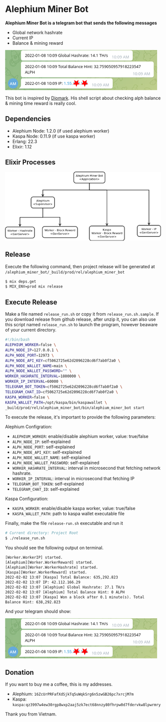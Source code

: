 # Alephium Miner Bot

**Alephium Miner Bot is a telegram bot that sends the following messages**
- Global network hashrate
- Current IP
- Balance & mining reward

![Telegram](./images/telegram.png?raw=true "Telegram")

This bot is inspired by [Diomark](https://www.facebook.com/diomark/). His shell script about checking alph balance & mining time reward is really cool.

## Dependencies
- Alephium Node: 1.2.0 (if used alephium worker)
- Kaspa Node: 0.11.9 (if use kaspa worker)
- Erlang: 22.3
- Elixir: 1.12

## Elixir Processes

![Elixir Processes](./images/elixir-process.png?raw=true "Elixir Processes")

## Release
Execute the following command, then project release will be generated at `/alephium_miner_bot/_build/prod/rel/alephium_miner_bot`
```sh
$ mix deps.get
$ MIX_ENV=prod mix release
```

## Execute Release
Make a file named `release_run.sh` or copy it from `release_run.sh.sample`. If you download release from github release, after unzip it, you can also use this
script named `release_run.sh` to launch the program, however beaware of your current directory.

```sh
#!/bin/bash
ALEPHIUM_WORKER=false \
ALPH_NODE_IP=127.0.0.1 \
ALPH_NODE_PORT=12973 \
ALPH_NODE_API_KEY=cf5062725e62d2096228cd6f7ab0f2a0 \
ALPH_NODE_WALLET_NAME=main \
ALPH_NODE_WALLET_PASSWORD="" \
WORKER_HASHRATE_INTERVAL=1800000 \
WORKER_IP_INTERVAL=60000 \
TELEGRAM_BOT_TOKEN=cf5062725e62d2096228cd6f7ab0f2a0 \
TELEGRAM_CHAT_ID=cf5062725e62d2096228cd6f7ab0f2a0 \
KASPA_WORKER=false \
KASPA_WALLET_PATH=/opt/kaspa/bin/kaspawallet \
_build/prod/rel/alephium_miner_bot/bin/alephium_miner_bot start
```

To execute the release, it's important to provide the following parameters:

Alephium Configration:

- `ALEPHIUM_WORKER`: enable/disable alephium worker, value: true/false
- `ALPH_NODE_IP`: self-explained
- `ALPH_NODE_PORT`: self-explained
- `ALPH_NODE_API_KEY`: self-explained
- `ALPH_NODE_WALLET_NAME`: self-explained
- `ALPH_NODE_WALLET_PASSWORD`: self-explained
- `WORKER_HASHRATE_INTERVAL`: interval in microsecond that fetching network hashrate.
- `WORKER_IP_INTERVAL`: interval in microsecond that fetching IP
- `TELEGRAM_BOT_TOKEN`: self-explained
- `TELEGRAM_CHAT_ID`: self-explained

Kaspa Configuration:
- `KASPA_WORKER`: enable/disable kaspa worker, value: true/false
- `KASPA_WALLET_PATH`: path to kaspa wallet executable file

Finally, make the file `release-run.sh` executable and run it
```sh
# Current directory: Project Root
$ ./release_run.sh
```

You should see the following output on terminal.

```text
[Worker.WorkerIP] started.
[Alephium][Worker.WorkerReward] started.
[Alephium][Worker.WorkerHashrate] started.
[Kaspa][Worker.WorkerReward] started.
2022-02-02 13:07 [Kaspa] Total Balance: 635,292.823
2022-02-02 13:07 IP: 42.112.166.29
2022-02-02 13:07 [Alephium] Global Hashrate: 27.1 TH/s
2022-02-02 13:07 [Alephium] Total Balance Hint: 0 ALPH
2022-02-02 13:07 [Kaspa] Won a block after 0.1 minute(s). Total Balance Hint: 638,292.823
```

And your telegram should show:

![Telegram](./images/telegram.png?raw=true "Telegram")

## Donation
If you want to buy me a coffee, this is my addresses.
- Alephium: `16ZcUrPRFafXdSjkTq5uWqkSrg6n5zwGB26pc7xrcjM7m`
- Kaspa: `kaspa:qz3997w4ew30rgp8wxp2aaj5zk7ect68nnzy80fhrpw0d7fdervkw8lpwrmry`

Thank you from Vietnam.
